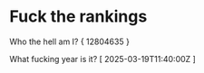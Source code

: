 # Fuck the rankings

Who the hell am I?
{ 12804635 }

What fucking year is it?
[ 2025-03-19T11:40:00Z ]
